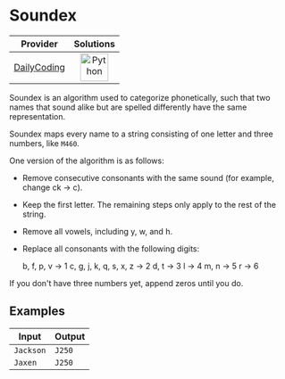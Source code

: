 # Soundex

<!-- INFO TABLE BEGIN -->

| Provider                                              | Solutions                                                                                                                                        |
| :---------------------------------------------------: | :----------------------------------------------------------------------------------------------------------------------------------------------: |
| [DailyCoding](../../../docs/providers/DailyCoding.md) | [<img src="https://res.cloudinary.com/rascaltwo/image/upload/v1631924087/python_xzdlti.svg" alt="Python" title="Python" width="50" />](solve.py) |

<!-- INFO TABLE END -->

Soundex is an algorithm used to categorize phonetically, such that two names that sound alike but are spelled differently have the same representation.

Soundex maps every name to a string consisting of one letter and three numbers, like `M460`.

One version of the algorithm is as follows:

- Remove consecutive consonants with the same sound (for example, change ck -> c).
- Keep the first letter. The remaining steps only apply to the rest of the string.
- Remove all vowels, including y, w, and h.
- Replace all consonants with the following digits:

    b, f, p, v → 1
    c, g, j, k, q, s, x, z → 2
    d, t → 3
    l → 4
    m, n → 5
    r → 6

If you don't have three numbers yet, append zeros until you do.

## Examples

| Input     | Output |
| --------- | ------ |
| `Jackson` | `J250` |
| `Jaxen`   | `J250` |
